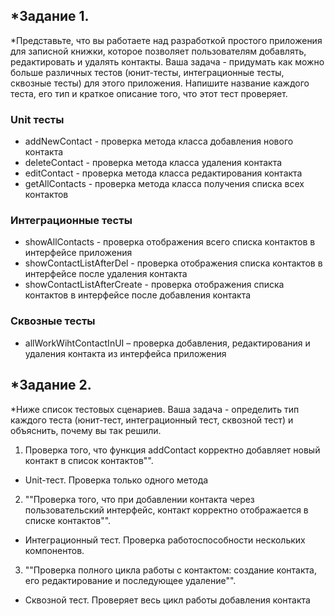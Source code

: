 ## *Задание 1.
*Представьте, что вы работаете над разработкой простого приложения для записной книжки, которое позволяет пользователям добавлять, редактировать и удалять контакты.
Ваша задача - придумать как можно больше различных тестов (юнит-тесты, интеграционные тесты, сквозные тесты) для этого приложения. Напишите название каждого теста, его тип и краткое описание того, что этот тест проверяет.

### Unit тесты
- addNewContact - проверка метода класса добавления нового контакта
- deleteContact - проверка метода класса удаления контакта
- editContact - проверка метода класса редактирования контакта
- getAllContacts - проверка метода класса получения списка всех контактов

### Интеграционные тесты
- showAllContacts - проверка отображения всего списка контактов в интерфейсе приложения
- showContactListAfterDel - проверка отображения списка контактов в интерфейсе после удаления контакта
- showContactListAfterCreate - проверка отображения списка контактов в интерфейсе после добавления контакта
### Сквозные тесты
- allWorkWihtContactInUI – проверка добавления, редактирования и удаления контакта из интерфейса приложения

## *Задание 2. 

*Ниже список тестовых сценариев. Ваша задача - определить тип каждого теста (юнит-тест, интеграционный тест, сквозной тест) и объяснить, почему вы так решили.

1. Проверка того, что функция addContact корректно добавляет новый контакт в список контактов"".
- Unit-тест. Проверка только одного метода

2. ""Проверка того, что при добавлении контакта через пользовательский интерфейс, контакт корректно отображается в списке контактов"".
- Интеграционный тест. Проверка работоспособности нескольких компонентов.

3. ""Проверка полного цикла работы с контактом: создание контакта, его редактирование и последующее удаление"".
- Сквозной тест. Проверяет весь цикл работы добавления контакта

